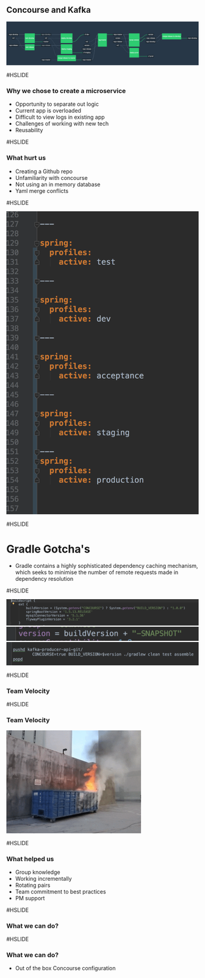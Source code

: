 ## Concourse and Kafka 
![concourse pipeline](concourse.png)

#HSLIDE

### Why we chose to create a microservice

 * Opportunity to separate out logic
 * Current app is overloaded
 * Difficult to view logs in existing app
 * Challenges of working with new tech
 * Reusability

#HSLIDE

### What hurt us

 * Creating a Github repo
 * Unfamiliarity with concourse
 * Not using an in memory database
 * Yaml merge conflicts

#HSLIDE

![yaml example](yaml.jpeg)

#HSLIDE

# Gradle Gotcha's

 * Gradle contains a highly sophisticated dependency caching mechanism, which seeks to minimise the number of remote requests made in dependency resolution
 
#HSLIDE 
 
![Gradle Build Script](gradleBuildScript.jpeg)
![Gradle setting version](settingGradleVersion.jpeg)
![Concourse run](runsh.jpeg)



#HSLIDE

### Team Velocity

#HSLIDE

### Team Velocity

![dumpster fire](dumpsterfire.gif) 
    
#HSLIDE

### What helped us

 * Group knowledge
 * Working incrementally
 * Rotating pairs
 * Team commitment to best practices
 * PM support

#HSLIDE

### What we can do?

#HSLIDE

### What we can do?

 * Out of the box Concourse configuration
